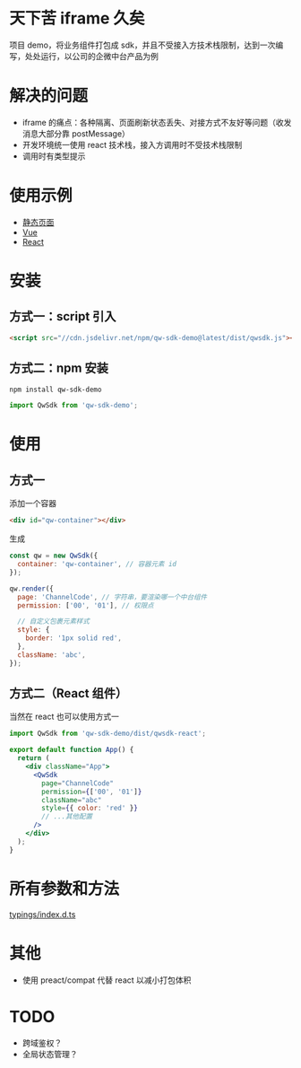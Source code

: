 # 天下苦 iframe 久矣

项目 demo，将业务组件打包成 sdk，并且不受接入方技术栈限制，达到一次编写，处处运行，以公司的企微中台产品为例

# 解决的问题

- iframe 的痛点：各种隔离、页面刷新状态丢失、对接方式不友好等问题（收发消息大部分靠 postMessage）
- 开发环境统一使用 react 技术栈，接入方调用时不受技术栈限制
- 调用时有类型提示

# 使用示例

- [静态页面](https://codesandbox.io/s/qw-sdk-demo-static-shc61?file=/index.html)
- [Vue](https://codesandbox.io/s/qw-sdk-demo-vue-hxqhe?file=/src/App.vue)
- [React](https://codesandbox.io/s/qw-sdk-demo-react-fk63m?file=/src/App.js)

# 安装

## 方式一：script 引入

```html
<script src="//cdn.jsdelivr.net/npm/qw-sdk-demo@latest/dist/qwsdk.js"></script>
```

## 方式二：npm 安装

```sh
npm install qw-sdk-demo
```

```js
import QwSdk from 'qw-sdk-demo';
```

# 使用

## 方式一

添加一个容器

```html
<div id="qw-container"></div>
```

生成

```javascript
const qw = new QwSdk({
  container: 'qw-container', // 容器元素 id
});

qw.render({
  page: 'ChannelCode', // 字符串，要渲染哪一个中台组件
  permission: ['00', '01'], // 权限点

  // 自定义包裹元素样式
  style: {
    border: '1px solid red',
  },
  className: 'abc',
});
```

## 方式二（React 组件）

当然在 react 也可以使用方式一

```jsx
import QwSdk from 'qw-sdk-demo/dist/qwsdk-react';

export default function App() {
  return (
    <div className="App">
      <QwSdk
        page="ChannelCode"
        permission={['00', '01']}
        className="abc"
        style={{ color: 'red' }}
        // ...其他配置
      />
    </div>
  );
}
```

# 所有参数和方法

[typings/index.d.ts](https://github.com/qxtang/qw-sdk-demo/blob/master/typings/index.d.ts)

# 其他

- 使用 preact/compat 代替 react 以减小打包体积

# TODO

- 跨域鉴权？
- 全局状态管理？
